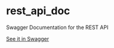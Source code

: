 # rest_api_doc
Swagger Documentation for the REST API

[See it in Swagger](http://editor.swagger.io/#/?import=https%3A%2F%2Fraw.githubusercontent.com%2Fvip2phone%2Frest_api_doc%2Fmaster%2Fapi.yml)
